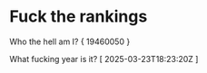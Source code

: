 # Fuck the rankings

Who the hell am I?
{ 19460050 }

What fucking year is it?
[ 2025-03-23T18:23:20Z ]
